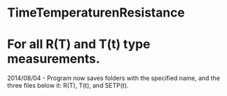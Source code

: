 TimeTemperaturenResistance
==========================

For all R(T) and T(t) type measurements.
============================================================================================================================================================

2014/08/04 - Program now saves folders with the specified name, and the three files below it: R(T), T(t), and SETP(t).